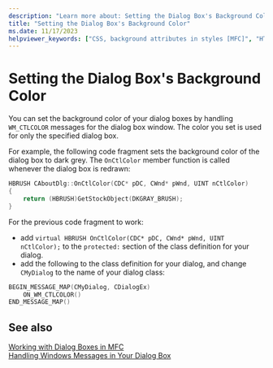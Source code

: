 ```yaml
---
description: "Learn more about: Setting the Dialog Box's Background Color"
title: "Setting the Dialog Box's Background Color"
ms.date: 11/17/2023
helpviewer_keywords: ["CSS, background attributes in styles [MFC]", "HTML element formatting, background attributes", "colors, dialog box", "dialog boxes [MFC], colors", "background colors, dialog boxes", "MFC dialog boxes [MFC], colors"]
---
```

# Setting the Dialog Box's Background Color

You can set the background color of your dialog boxes by handling `WM_CTLCOLOR` messages for the dialog box window. The color you set is used for only the specified dialog box.

For example, the following code fragment sets the background color of the dialog box to dark grey. The `OnCtlColor` member function is called whenever the dialog box is redrawn:

```cpp
HBRUSH CAboutDlg::OnCtlColor(CDC* pDC, CWnd* pWnd, UINT nCtlColor)
{
    return (HBRUSH)GetStockObject(DKGRAY_BRUSH);
}
```

For the previous code fragment to work:
- add `virtual HBRUSH OnCtlColor(CDC* pDC, CWnd* pWnd, UINT nCtlColor);` to the `protected:` section of the class definition for your dialog.
- add the following to the class definition for your dialog, and change `CMyDialog` to the name of your dialog class:

```cpp
BEGIN_MESSAGE_MAP(CMyDialog, CDialogEx)
    ON_WM_CTLCOLOR()
END_MESSAGE_MAP()
```

## See also

[Working with Dialog Boxes in MFC](../mfc/life-cycle-of-a-dialog-box.md)\
[Handling Windows Messages in Your Dialog Box](../mfc/handling-windows-messages-in-your-dialog-box.md)
